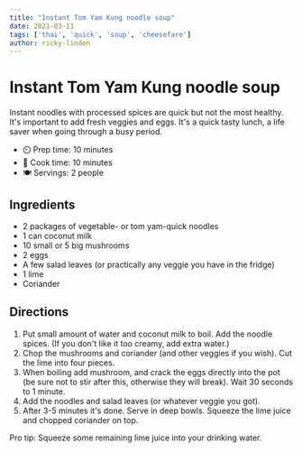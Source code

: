 ```yaml
---
title: "Instant Tom Yam Kung noodle soup"
date: 2021-03-11
tags: ['thai', 'quick', 'soup', 'cheesefare']
author: ricky-linden
---
```


# Instant Tom Yam Kung noodle soup

Instant noodles with processed spices are quick but not the most healthy. It's important to add fresh veggies and eggs. It's a quick tasty lunch, a life saver when going through a busy period.

- ⏲️ Prep time: 10 minutes
- 🍳 Cook time: 10 minutes
- 🍽️ Servings: 2 people

## Ingredients

- 2 packages of vegetable- or tom yam-quick noodles
- 1 can coconut milk
- 10 small or 5 big mushrooms
- 2 eggs
- A few salad leaves (or practically any veggie you have in the fridge)
- 1 lime
- Coriander

## Directions

1. Put small amount of water and coconut milk to boil. Add the noodle spices. (If you don't like it too creamy, add extra water.)
2. Chop the mushrooms and coriander (and other veggies if you wish). Cut the lime into four pieces.
3. When boiling add mushroom, and crack the eggs directly into the pot (be sure not to stir after this, otherwise they will break). Wait 30 seconds to 1 minute.
4. Add the noodles and salad leaves (or whatever veggie you got).
5. After 3-5 minutes it's done. Serve in deep bowls. Squeeze the lime juice and chopped coriander on top.

Pro tip: Squeeze some remaining lime juice into your drinking water.

